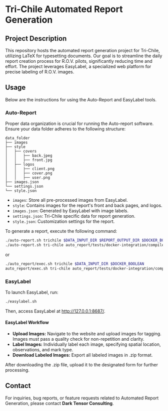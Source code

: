 # Tri-Chile Automated Report Generation

## Project Description

This repository hosts the automated report generation project for Tri-Chile, utilizing LaTeX for typesetting documents. Our goal is to streamline the daily report creation process for R.O.V. pilots, significantly reducing time and effort. The project leverages EasyLabel, a specialized web platform for precise labeling of R.O.V. images.

## Usage

Below are the instructions for using the Auto-Report and EasyLabel tools.

### Auto-Report

Proper data organization is crucial for running the Auto-report software. Ensure your data folder adheres to the following structure:

```plaintext
data_folder
├── images
├── style
│   ├── covers
│   │   ├── back.jpeg
│   │   ├── front.jpg
│   ├── logos
│   │   ├── client.png
│   │   ├── cover.png
│   │   ├── user.png
├── images.json
└── settings.json
└── style.json
```

- `images`: Store all pre-processed images from EasyLabel.
- `style`: Contains images for the report's front and back pages, and logos.
- `images.json`: Generated by EasyLabel with image labels.
- `settings.json`: Tri-Chile specific data for report generation.
- `style.json`: Customization settings for the report.

To generate a report, execute the following command:

```bash	
./auto-report.sh trichile $DATA_INPUT_DIR $REPORT_OUTPUT_DIR $DOCKER_BOOLEAN
./auto-report.sh tri-chile auto_report/tests/docker-integration/compile false
```
or
```bash	
./auto_report/exec.sh trichile $DATA_INPUT_DIR $DOCKER_BOOLEAN
auto_report/exec.sh tri-chile auto_report/tests/docker-integration/compile false
```

### EasyLabel

To launch EasyLabel, run:

```bash
./easylabel.sh
```

Then, access EasyLabel at http://127.0.0.1:8687/.

#### EasyLabel Workflow

- **Upload Images:** Navigate to the website and upload images for tagging. Images must pass a quality check for non-repetition and clarity.
- **Label Images:** Individually label each image, specifying spatial location, observations, and mark type.
- **Download Labeled Images:** Export all labeled images in .zip format.

After downloading the .zip file, upload it to the designated form for further processing.

## Contact

For inquiries, bug reports, or feature requests related to Automated Report Generation, please contact **Dark Tensor Consulting**.